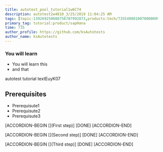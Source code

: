 ```yaml
---
title: autotest_pool_tutorial1w6C74
description: autotest2w4810_3/25/2019 11:04:25 AM
tags: [topic:139269250608756787992873,products:tech/73554900100700000996,tutorial:experience/advanced]
primary_tag: tutorial:product/sapHana
time: 735
author_profile: https://github.com/ksAutotests
author_name: ksAutotests
---
```

### You will learn
- You will learn this
- and that

autotest tutorial textEuyK07

## Prerequisites
- Prerequisute1
- Prerequisute2
- Prerequisute3

[ACCORDION-BEGIN [](First step)]
[DONE]
[ACCORDION-END]

[ACCORDION-BEGIN [](Second step)]
[DONE]
[ACCORDION-END]

[ACCORDION-BEGIN [](Third step)]
[DONE]
[ACCORDION-END]

